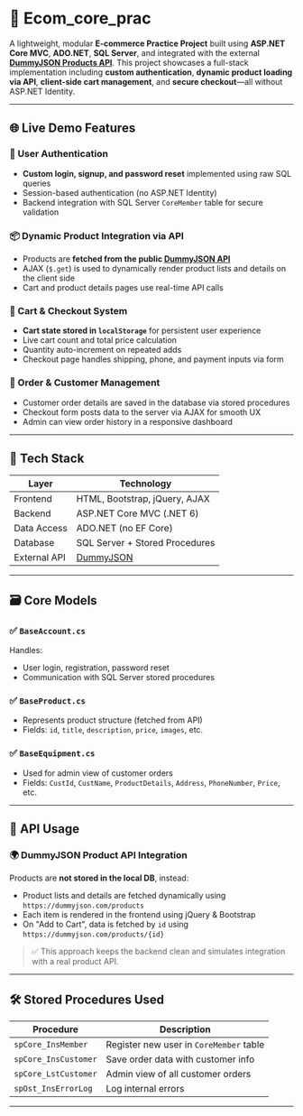 # 🛒 **Ecom_core_prac**

A lightweight, modular **E-commerce Practice Project** built using **ASP.NET Core MVC**, **ADO.NET**, **SQL Server**, and integrated with the external **[DummyJSON Products API](https://dummyjson.com/)**. This project showcases a full-stack implementation including **custom authentication**, **dynamic product loading via API**, **client-side cart management**, and **secure checkout**—all without ASP.NET Identity.

---

## 🌐 **Live Demo Features**

### 🔐 User Authentication
- **Custom login, signup, and password reset** implemented using raw SQL queries
- Session-based authentication (no ASP.NET Identity)
- Backend integration with SQL Server `CoreMember` table for secure validation

### 📦 Dynamic Product Integration via API
- Products are **fetched from the public [DummyJSON API](https://dummyjson.com/products)**
- AJAX (`$.get`) is used to dynamically render product lists and details on the client side
- Cart and product details pages use real-time API calls

### 🛒 Cart & Checkout System
- **Cart state stored in `localStorage`** for persistent user experience
- Live cart count and total price calculation
- Quantity auto-increment on repeated adds
- Checkout page handles shipping, phone, and payment inputs via form

### 🧾 Order & Customer Management
- Customer order details are saved in the database via stored procedures
- Checkout form posts data to the server via AJAX for smooth UX
- Admin can view order history in a responsive dashboard

---

## 🔧 **Tech Stack**

| Layer         | Technology                       |
|---------------|----------------------------------|
| Frontend      | HTML, Bootstrap, jQuery, AJAX    |
| Backend       | ASP.NET Core MVC (.NET 6)        |
| Data Access   | ADO.NET (no EF Core)             |
| Database      | SQL Server + Stored Procedures   |
| External API  | [DummyJSON](https://dummyjson.com/products) |

---

## 🗃️ **Core Models**

### ✅ `BaseAccount.cs`
Handles:
- User login, registration, password reset
- Communication with SQL Server stored procedures

### ✅ `BaseProduct.cs`
- Represents product structure (fetched from API)
- Fields: `id`, `title`, `description`, `price`, `images`, etc.

### ✅ `BaseEquipment.cs`
- Used for admin view of customer orders
- Fields: `CustId`, `CustName`, `ProductDetails`, `Address`, `PhoneNumber`, `Price`, etc.

---

## 🔌 API Usage

### 🌍 DummyJSON Product API Integration

Products are **not stored in the local DB**, instead:
- Product lists and details are fetched dynamically using `https://dummyjson.com/products`
- Each item is rendered in the frontend using jQuery & Bootstrap
- On "Add to Cart", data is fetched by `id` using `https://dummyjson.com/products/{id}`

> ✅ This approach keeps the backend clean and simulates integration with a real product API.

---

## 🛠️ Stored Procedures Used

| Procedure             | Description                             |
|-----------------------|-----------------------------------------|
| `spCore_InsMember`    | Register new user in `CoreMember` table |
| `spCore_InsCustomer`  | Save order data with customer info      |
| `spCore_LstCustomer`  | Admin view of all customer orders       |
| `spOst_InsErrorLog`   | Log internal errors                     |

---



